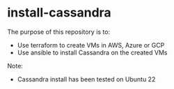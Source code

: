 # install-cassandra

The purpose of this repository is to:
- Use terraform to create VMs in AWS, Azure or GCP
- Use ansible to install Cassandra on the created VMs

Note:
- Cassandra install has been tested on Ubuntu 22